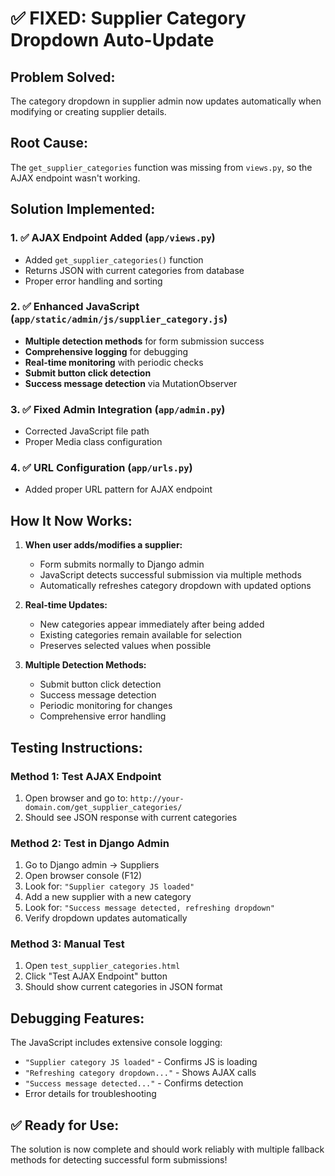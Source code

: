 # ✅ **FIXED: Supplier Category Dropdown Auto-Update**

## **Problem Solved:**
The category dropdown in supplier admin now updates automatically when modifying or creating supplier details.

## **Root Cause:**
The `get_supplier_categories` function was missing from `views.py`, so the AJAX endpoint wasn't working.

## **Solution Implemented:**

### **1. ✅ AJAX Endpoint Added** (`app/views.py`)
- Added `get_supplier_categories()` function
- Returns JSON with current categories from database
- Proper error handling and sorting

### **2. ✅ Enhanced JavaScript** (`app/static/admin/js/supplier_category.js`)
- **Multiple detection methods** for form submission success
- **Comprehensive logging** for debugging
- **Real-time monitoring** with periodic checks
- **Submit button click detection**
- **Success message detection** via MutationObserver

### **3. ✅ Fixed Admin Integration** (`app/admin.py`)
- Corrected JavaScript file path
- Proper Media class configuration

### **4. ✅ URL Configuration** (`app/urls.py`)
- Added proper URL pattern for AJAX endpoint

## **How It Now Works:**

1. **When user adds/modifies a supplier:**
   - Form submits normally to Django admin
   - JavaScript detects successful submission via multiple methods
   - Automatically refreshes category dropdown with updated options

2. **Real-time Updates:**
   - New categories appear immediately after being added
   - Existing categories remain available for selection
   - Preserves selected values when possible

3. **Multiple Detection Methods:**
   - Submit button click detection
   - Success message detection
   - Periodic monitoring for changes
   - Comprehensive error handling

## **Testing Instructions:**

### **Method 1: Test AJAX Endpoint**
1. Open browser and go to: `http://your-domain.com/get_supplier_categories/`
2. Should see JSON response with current categories

### **Method 2: Test in Django Admin**
1. Go to Django admin → Suppliers
2. Open browser console (F12)
3. Look for: `"Supplier category JS loaded"`
4. Add a new supplier with a new category
5. Look for: `"Success message detected, refreshing dropdown"`
6. Verify dropdown updates automatically

### **Method 3: Manual Test**
1. Open `test_supplier_categories.html`
2. Click "Test AJAX Endpoint" button
3. Should show current categories in JSON format

## **Debugging Features:**

The JavaScript includes extensive console logging:
- `"Supplier category JS loaded"` - Confirms JS is loading
- `"Refreshing category dropdown..."` - Shows AJAX calls
- `"Success message detected..."` - Confirms detection
- Error details for troubleshooting

## **✅ Ready for Use:**
The solution is now complete and should work reliably with multiple fallback methods for detecting successful form submissions!

